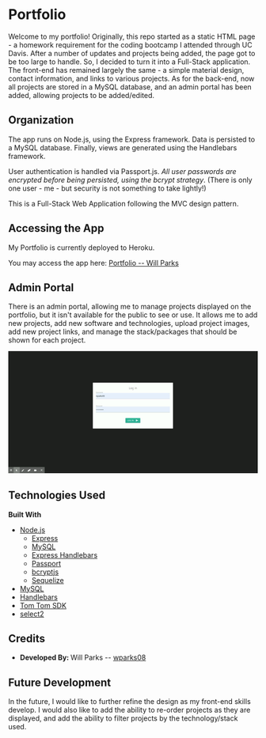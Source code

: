 # Portfolio

Welcome to my portfolio! Originally, this repo started as a static HTML page - a homework requirement for the coding bootcamp I attended through UC Davis. After a number of updates and projects being added, the page got to be too large to handle. So, I decided to turn it into a Full-Stack application. The front-end has remained largely the same - a simple material design, contact information, and links to various projects. As for the back-end, now all projects are stored in a MySQL database, and an admin portal has been added, allowing projects to be added/edited.

## Organization

The app runs on Node.js, using the Express framework. Data is persisted to a MySQL database. Finally, views are generated using the Handlebars framework.

User authentication is handled via Passport.js. *All user passwords are encrypted before being persisted, using the bcrypt strategy*. (There is only one user - me - but security is not something to take lightly!)

This is a Full-Stack Web Application following the MVC design pattern.

## Accessing the App

My Portfolio is currently deployed to Heroku.

You may access the app here: [Portfolio -- Will Parks](https://ancient-plateau-19079.herokuapp.com/)

## Admin Portal

There is an admin portal, allowing me to manage projects displayed on the portfolio, but it isn't available for the public to see or use. It allows me to add new projects, add new software and technologies, upload project images, add new project links, and manage the stack/packages that should be shown for each project.

![AdminPortal](./public/assets/img/project-admin.gif)

## Technologies Used
<b>Built With</b>

- [Node.js](https://www.nodejs.org)
    - [Express](https://www.npmjs.com/package/express)
    - [MySQL](https://www.npmjs.com/package/mysql)
    - [Express Handlebars](https://www.npmjs.com/package/express-handlebars)
    - [Passport](http://www.passportjs.org/)
    - [bcryptjs](https://www.npmjs.com/package/bcryptjs)
    - [Sequelize](https://sequelize.org/)
- [MySQL](https://www.mysql.com)
- [Handlebars](https://handlebarsjs.com/)
- [Tom Tom SDK](https://developer.tomtom.com/maps-sdk-web-js)
- [select2](https://select2.org/)

## Credits

- <b>Developed By: </b>  Will Parks -- [wparks08](https://www.github.com/wparks08)

## Future Development

In the future, I would like to further refine the design as my front-end skills develop. I would also like to add the ability to re-order projects as they are displayed, and add the ability to filter projects by the technology/stack used.
